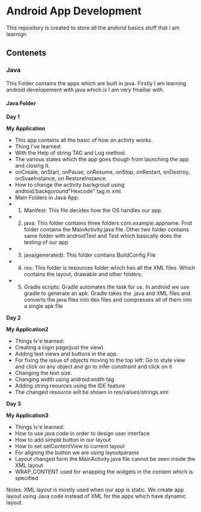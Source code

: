 # Android App Development

This repository is created to store all the andorid basics stuff that I am learnign

## Contenets

### Java
This Folder contains the apps which are built in java. Firstly I am learning android developement with java which is I am very fmailiar with.



#### Java Folder

**Day 1**

**My Application**
- This app contains all the basic of how an activty works.
- Thing I've learned: 
- With the Help of string TAG and Log method.
- The various states which the app goes though from launching the app and closing it.
- onCreate, onStart, onPause, onResume, onStop, onRestart, onDestroy, onSvaeInstance, on RestoreInstance.
- How to change the activity backgroud using android:backgoround"Hexcode" tag in xml.
- Main Folders in Java App: 
- 1. Manifest: This file decides how the OS handles our app.
- 2. java: This folder contains three folders com.example.appname. Frist folder contains the MainActivity.java file. Other two folder contains same folder with androidTest and Test which basically does the testing of our app
- 3. java(generated): This folder contians BuildConfig File
- 4. res: This folder is resources folder which has all the XML files. Which contains the layout, drawable and other folders.
- 5. Gradle scripts: Gradle automates the task for us. In android we use gradle to generate an apk. Gradle takes the .java and XML files and converts the java files into dex files and compresses all of them into a single apk file 

**Day 2**

**My Application2**
- Things Iv'e learned: 
- Creating a login page(just the view)
- Adding text views and buttons in the app.
- For fixing the issue of objects moving to the top left: Go to style view and click on any object and go to infer constraint and click on it
- Changing the text size.
- Changing width using android:width tag
- Adding string reources using the IDE feature
- The changed resource will be shown  in res/values/strings.xml

**Day 3**

**My Application3**
- Things Iv'e learned: 
- How to use java code in order to design user interface
- How to add simple button in our layout
- How to set setContentView to current layout
- For aligning the button we are using layoutparams
- Layout changed form the MainActivity.java file cannot be seen inside the XML layout
- WRAP_CONTENT used for wrapping the widgets in the content which is specified

Notes:
XML layout is mostly used when our app is static.
We create app layout using Java code instead of XML for the apps which have dynamic layout.